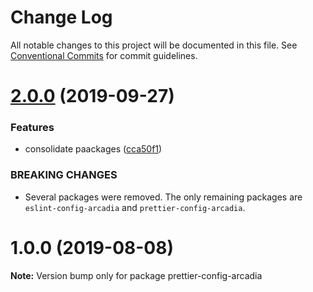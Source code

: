 # Change Log

All notable changes to this project will be documented in this file.
See [Conventional Commits](https://conventionalcommits.org) for commit guidelines.

# [2.0.0](https://github.com/salesmessage/javascript/compare/prettier-config-arcadia@1.0.0...prettier-config-arcadia@2.0.0) (2019-09-27)


### Features

* consolidate paackages ([cca50f1](https://github.com/salesmessage/javascript/commit/cca50f1))


### BREAKING CHANGES

* Several packages were removed. The only remaining packages are `eslint-config-arcadia` and `prettier-config-arcadia`.





# 1.0.0 (2019-08-08)

**Note:** Version bump only for package prettier-config-arcadia
